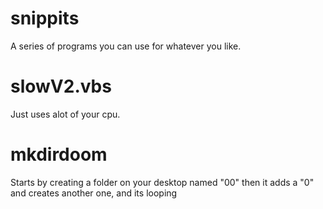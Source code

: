 # snippits
A series of programs you can use for whatever you like.

# slowV2.vbs
Just uses alot of your cpu.

# mkdirdoom
Starts by creating a folder on your desktop named "00"
then it adds a "0" and creates another one, and its looping
